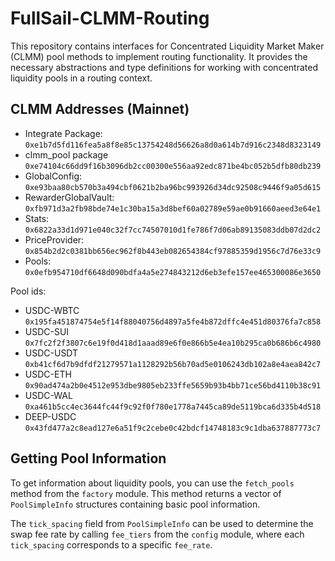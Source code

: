 # FullSail-CLMM-Routing

This repository contains interfaces for Concentrated Liquidity Market Maker (CLMM) pool methods to implement routing functionality. It provides the necessary abstractions and type definitions for working with concentrated liquidity pools in a routing context.

## CLMM Addresses (Mainnet)

- Integrate Package: `0xe1b7d5fd116fea5a8f8e85c13754248d56626a8d0a614b7d916c2348d8323149`
- clmm_pool package `0xe74104c66dd9f16b3096db2cc00300e556aa92edc871be4bc052b5dfb80db239`
- GlobalConfig: `0xe93baa80cb570b3a494cbf0621b2ba96bc993926d34dc92508c9446f9a05d615`
- RewarderGlobalVault: `0xfb971d3a2fb98bde74e1c30ba15a3d8bef60a02789e59ae0b91660aeed3e64e1`
- Stats: `0x6822a33d1d971e040c32f7cc74507010d1fe786f7d06ab89135083ddb07d2dc2`
- PriceProvider: `0x854b2d2c0381bb656ec962f8b443eb082654384cf97885359d1956c7d76e33c9`
- Pools: `0x0efb954710df6648d090bdfa4a5e274843212d6eb3efe157ee465300086e3650`

Pool ids:
- USDC-WBTC `0x195fa451874754e5f14f88040756d4897a5fe4b872dffc4e451d80376fa7c858`
- USDC-SUI `0x7fc2f2f3807c6e19f0d418d1aaad89e6f0e866b5e4ea10b295ca0b686b6c4980`
- USDC-USDT `0xb41cf6d7b9dfdf21279571a1128292b56b70ad5e0106243db102a8e4aea842c7`
- USDC-ETH `0x90ad474a2b0e4512e953dbe9805eb233ffe5659b93b4bb71ce56bd4110b38c91`
- USDC-WAL `0xa461b5cc4ec3644fc44f9c92f0f780e1778a7445ca89de5119bca6d335b4d518`
- DEEP-USDC `0x43fd477a2c8ead127e6a51f9c2cebe0c42bdcf14748183c9c1dba637887773c7`

## Getting Pool Information

To get information about liquidity pools, you can use the `fetch_pools` method from the `factory` module. This method returns a vector of `PoolSimpleInfo` structures containing basic pool information.

The `tick_spacing` field from `PoolSimpleInfo` can be used to determine the swap fee rate by calling `fee_tiers` from the `config` module, where each `tick_spacing` corresponds to a specific `fee_rate`.
